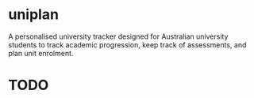 # uniplan
 A personalised university tracker designed for Australian university students to track academic progression, keep track of assessments, and plan unit enrolment.


# TODO

